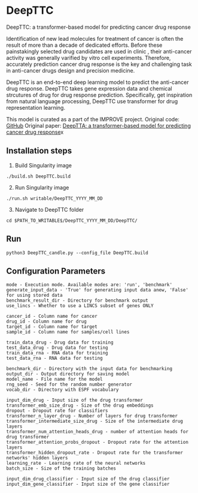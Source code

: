 # DeepTTC
DeepTTC: a transformer-based model for predicting cancer drug response

Identification of new lead molecules for treatment  of cancer is often the result of more than a decade of dedicated efforts. Before these painstakingly selected drug candidates are used in clinic , their anti-cancer activity was generally varified by vitro cell experiments. Therefore, accurately prediction  cancer drug response is the key and challenging task in anti-cancer drugs design and precision medicine. 

DeepTTC is an end-to-end deep learning model to predict the anti-cancer drug response. DeepTTC takes gene expression data and chemical strcutures  of drug for drug response prediction. Specifically, get inspiration from natural language processing, DeepTTC use  transformer for drug representation learning. 

This model is curated as a part of the IMPROVE project. 
Original code: [GitHub](https://github.com/jianglikun/DeepTTC)
Original paper: [DeepTTA: a transformer-based model for predicting cancer drug response](https://academic.oup.com/bib/article-abstract/23/3/bbac100/6554594)x

## Installation steps

1. Build Singularity image
```          
./build.sh DeepTTC.build
```
2. Run Singularity image
```
./run.sh writable/DeepTTC_YYYY_MM_DD
```
3. Navigate to DeepTTC folder
```
cd $PATH_TO_WRITABLE$/DeepTTC_YYYY_MM_DD/DeepTTC/
```


## Run
```
python3 DeepTTC_candle.py --config_file DeepTTC.build
```

## Configuration Parameters

```
mode - Execution mode. Available modes are: 'run', 'benchmark'
generate_input_data - 'True' for generating input data anew, 'False' for using stored data
benchmark_result_dir - Directory for benchmark output
use_lincs - Whether to use a LINCS subset of genes ONLY

cancer_id - Column name for cancer
drug_id - Column name for drug
target_id - Column name for target
sample_id - Column name for samples/cell lines

train_data_drug - Drug data for training
test_data_drug - Drug data for testing
train_data_rna - RNA data for training
test_data_rna - RNA data for testing

benchmark_dir - Directory with the input data for benchmarking
output_dir - Output directory for saving model
model_name - File name for the model
rng_seed - Seed for the random number generator
vocab_dir - Directory with ESPF vocabulary

input_dim_drug - Input size of the drug transformer
transformer_emb_size_drug - Size of the drug embeddings
dropout - Dropout rate for classifiers
transformer_n_layer_drug - Number of layers for drug transformer
transformer_intermediate_size_drug - Size of the intermediate drug layers
transformer_num_attention_heads_drug - number of attention heads for drug transformer
transformer_attention_probs_dropout - Dropout rate for the attention layers
transformer_hidden_dropout_rate - Dropout rate for the transformer networks' hidden layers
learning_rate - Learning rate of the neural networks
batch_size - Size of the training batches

input_dim_drug_classifier - Input size of the drug classifier
input_dim_gene_classifier - Input size of the gene classifier
```
